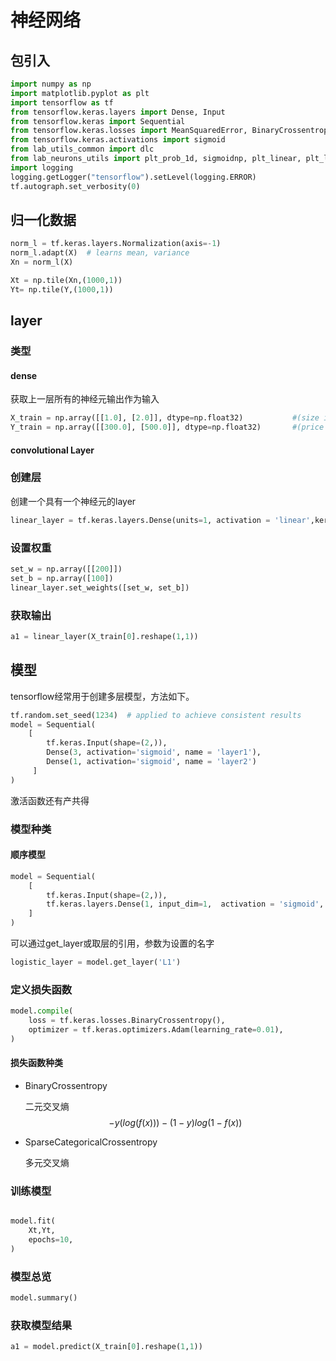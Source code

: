 # 神经网络

## 包引入

```python
import numpy as np
import matplotlib.pyplot as plt
import tensorflow as tf
from tensorflow.keras.layers import Dense, Input
from tensorflow.keras import Sequential
from tensorflow.keras.losses import MeanSquaredError, BinaryCrossentropy
from tensorflow.keras.activations import sigmoid
from lab_utils_common import dlc
from lab_neurons_utils import plt_prob_1d, sigmoidnp, plt_linear, plt_logistic
import logging
logging.getLogger("tensorflow").setLevel(logging.ERROR)
tf.autograph.set_verbosity(0)
```

## 归一化数据

```python
norm_l = tf.keras.layers.Normalization(axis=-1)
norm_l.adapt(X)  # learns mean, variance
Xn = norm_l(X)

Xt = np.tile(Xn,(1000,1))
Yt= np.tile(Y,(1000,1))   
```

## layer

### 类型

#### dense

获取上一层所有的神经元输出作为输入

```python
X_train = np.array([[1.0], [2.0]], dtype=np.float32)           #(size in 1000 square feet)
Y_train = np.array([[300.0], [500.0]], dtype=np.float32)       #(price in 1000s of dollars)
```

#### convolutional Layer

### 创建层

创建一个具有一个神经元的layer

```python
linear_layer = tf.keras.layers.Dense(units=1, activation = 'linear',kernel_regularizer=L2(lambda_))
```

### 设置权重

```python
set_w = np.array([[200]])
set_b = np.array([100])
linear_layer.set_weights([set_w, set_b])
```

### 获取输出

```python
a1 = linear_layer(X_train[0].reshape(1,1))
```

## 模型

tensorflow经常用于创建多层模型，方法如下。

```python
tf.random.set_seed(1234)  # applied to achieve consistent results
model = Sequential(
    [
        tf.keras.Input(shape=(2,)),
        Dense(3, activation='sigmoid', name = 'layer1'),
        Dense(1, activation='sigmoid', name = 'layer2')
     ]
)
```

激活函数还有产共得

### 模型种类

#### 顺序模型

```python
model = Sequential(
    [
        tf.keras.Input(shape=(2,)),
        tf.keras.layers.Dense(1, input_dim=1,  activation = 'sigmoid', name='L1')
    ]
)
```

可以通过get_layer或取层的引用，参数为设置的名字

```python
logistic_layer = model.get_layer('L1')
```

### 定义损失函数

```python
model.compile(
    loss = tf.keras.losses.BinaryCrossentropy(),
    optimizer = tf.keras.optimizers.Adam(learning_rate=0.01),
)
```

#### 损失函数种类

- BinaryCrossentropy

  二元交叉熵
  $$
  -y(log(f(x)))-(1-y)log(1-f(x))
  $$
  
- SparseCategoricalCrossentropy

  多元交叉熵

### 训练模型

```python

model.fit(
    Xt,Yt,            
    epochs=10,
)
```



### 模型总览

```python
model.summary()
```

### 获取模型结果

```python
a1 = model.predict(X_train[0].reshape(1,1))
```

